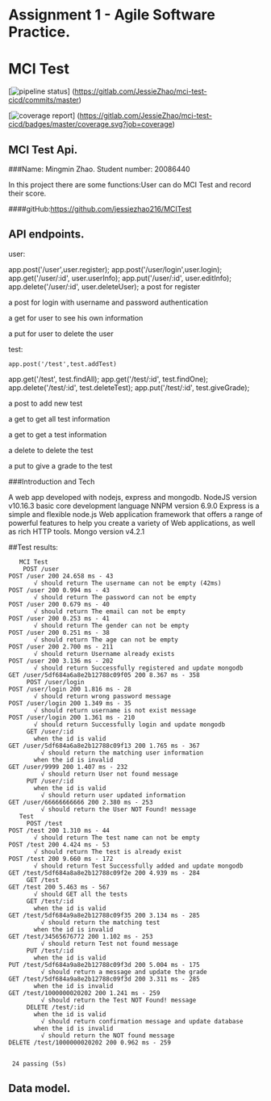 # Assignment 1 - Agile Software Practice.
# MCI Test
[![pipeline status](https://gitlab.com/JessieZhao/mci-test-cicd/badges/master/pipeline.svg)]
(https://gitlab.com/JessieZhao/mci-test-cicd/commits/master)

[![coverage report](https://gitlab.com/JessieZhao/mci-test-cicd/badges/master/coverage.svg)]
(https://gitlab.com/JessieZhao/mci-test-cicd/badges/master/coverage.svg?job=coverage)

## MCI Test Api.

###Name: Mingmin Zhao. Student number: 20086440

In this project there are some functions:User can do MCI Test and record their score. 

####gitHub:https://github.com/jessiezhao216/MCITest
## API endpoints.
user:

   app.post('/user',user.register);
app.post('/user/login',user.login);
app.get('/user/:id', user.userInfo);
app.put('/user/:id', user.editInfo);
app.delete('/user/:id', user.deleteUser);
  a post for register
  
  a post for login with username and password authentication
  
  a get for user to see his own information
  
  a put for user to delete the user 
 
  
test:

    app.post('/test',test.addTest)
app.get('/test', test.findAll);
app.get('/test/:id', test.findOne);
app.delete('/test/:id', test.deleteTest);
app.put('/test/:id', test.giveGrade);
    
  a post to add new test
 
  a get to get all test information
  
  a get to get a test information
  
  a delete to delete the test

  a put to give a grade to the test
  
###Introduction and Tech

A web app developed with nodejs, express and mongodb. 
NodeJS version v10.16.3 basic core development language
NNPM version 6.9.0
Express is a simple and flexible node.js Web application framework that offers a range of powerful features to help you create a variety of Web applications, as well as rich HTTP tools.
Mongo version v4.2.1

##Test results:
 ~~~~~~~~~~~~~~~~~~~~~~~~~~~~~~~~~~~~~~~~~~~~~~~~
    MCI Test
     POST /user
POST /user 200 24.658 ms - 43
        √ should return The username can not be empty (42ms)
POST /user 200 0.994 ms - 43
        √ should return The password can not be empty
POST /user 200 0.679 ms - 40
        √ should return The email can not be empty
POST /user 200 0.253 ms - 41
        √ should return The gender can not be empty
POST /user 200 0.251 ms - 38
        √ should return The age can not be empty
POST /user 200 2.700 ms - 211
        √ should return Username already exists
POST /user 200 3.136 ms - 202
        √ should return Successfully registered and update mongodb
GET /user/5df684a6a8e2b12788c09f05 200 8.367 ms - 358
      POST /user/login
POST /user/login 200 1.816 ms - 28
        √ should return wrong password message
POST /user/login 200 1.349 ms - 35
        √ should return username is not exist message
POST /user/login 200 1.361 ms - 210
        √ should return Successfully login and update mongodb
      GET /user/:id
        when the id is valid
GET /user/5df684a6a8e2b12788c09f13 200 1.765 ms - 367
          √ should return the matching user information
        when the id is invalid
GET /user/9999 200 1.407 ms - 232
          √ should return User not found message
      PUT /user/:id
        when the id is valid
          √ should return user updated information
GET /user/66666666666 200 2.380 ms - 253
          √ should return the User NOT Found! message
    Test
      POST /test
POST /test 200 1.310 ms - 44
        √ should return The test name can not be empty
POST /test 200 4.424 ms - 53
        √ should return The test is already exist
POST /test 200 9.660 ms - 172
        √ should return Test Successfully added and update mongodb
GET /test/5df684a8a8e2b12788c09f2e 200 4.939 ms - 284
      GET /test
GET /test 200 5.463 ms - 567
        √ should GET all the tests
      GET /test/:id
        when the id is valid
GET /test/5df684a9a8e2b12788c09f35 200 3.134 ms - 285
          √ should return the matching test
        when the id is invalid
GET /test/34565676772 200 1.102 ms - 253
          √ should return Test not found message
      PUT /test/:id
        when the id is valid
PUT /test/5df684a9a8e2b12788c09f3d 200 5.004 ms - 175
          √ should return a message and update the grade
GET /test/5df684a9a8e2b12788c09f3d 200 3.311 ms - 285
        when the id is invalid
GET /test/1000000020202 200 1.241 ms - 259
          √ should return the Test NOT Found! message
      DELETE /test/:id
        when the id is valid
          √ should return confirmation message and update database
        when the id is invalid
          √ should return the NOT found message
DELETE /test/1000000020202 200 0.962 ms - 259


  24 passing (5s)

 ~~~~~~~~~~~~~~~~~~~~~~~~~~~~~~~~~~~~~~~~~~~~~~~~
## Data model.
    
[datamodel]: data_model.PNG

